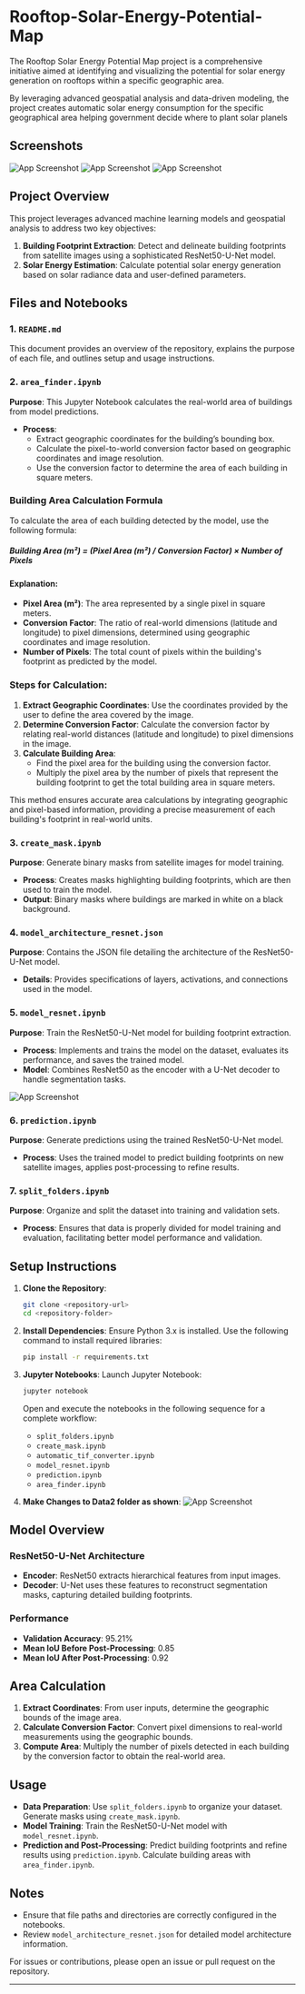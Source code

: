 
# Rooftop-Solar-Energy-Potential-Map

The Rooftop Solar Energy Potential Map project is a comprehensive initiative aimed at identifying and visualizing the potential for solar energy generation on rooftops within a specific geographic area.

 By leveraging advanced geospatial analysis and data-driven modeling, the project creates automatic solar energy consumption for the specific geographical area helping government decide where to plant solar planels 

 


## Screenshots

![App Screenshot](https://iili.io/dR03Ux4.jpg)
![App Screenshot](https://iili.io/dR0Fmps.jpg)
![App Screenshot](https://iili.io/dR0KgFS.jpg)

## Project Overview

This project leverages advanced machine learning models and geospatial analysis to address two key objectives:
1. **Building Footprint Extraction**: Detect and delineate building footprints from satellite images using a sophisticated ResNet50-U-Net model.
2. **Solar Energy Estimation**: Calculate potential solar energy generation based on solar radiance data and user-defined parameters.

## Files and Notebooks

### 1. `README.md`
This document provides an overview of the repository, explains the purpose of each file, and outlines setup and usage instructions.

### 2. `area_finder.ipynb`
**Purpose**: This Jupyter Notebook calculates the real-world area of buildings from model predictions.
- **Process**: 
  - Extract geographic coordinates for the building’s bounding box.
  - Calculate the pixel-to-world conversion factor based on geographic coordinates and image resolution.
  - Use the conversion factor to determine the area of each building in square meters.
### Building Area Calculation Formula

To calculate the area of each building detected by the model, use the following formula:

##### Building Area (m²) = (Pixel Area (m²) / Conversion Factor) × Number of Pixels

#### Explanation:
- **Pixel Area (m²)**: The area represented by a single pixel in square meters.
- **Conversion Factor**: The ratio of real-world dimensions (latitude and longitude) to pixel dimensions, determined using geographic coordinates and image resolution.
- **Number of Pixels**: The total count of pixels within the building's footprint as predicted by the model.

### Steps for Calculation:
1. **Extract Geographic Coordinates**: Use the coordinates provided by the user to define the area covered by the image.
2. **Determine Conversion Factor**: Calculate the conversion factor by relating real-world distances (latitude and longitude) to pixel dimensions in the image.
3. **Calculate Building Area**:
   - Find the pixel area for the building using the conversion factor.
   - Multiply the pixel area by the number of pixels that represent the building footprint to get the total building area in square meters.

This method ensures accurate area calculations by integrating geographic and pixel-based information, providing a precise measurement of each building's footprint in real-world units.



### 3. `create_mask.ipynb`
**Purpose**: Generate binary masks from satellite images for model training.
- **Process**: Creates masks highlighting building footprints, which are then used to train the model.
- **Output**: Binary masks where buildings are marked in white on a black background.

### 4. `model_architecture_resnet.json`
**Purpose**: Contains the JSON file detailing the architecture of the ResNet50-U-Net model.
- **Details**: Provides specifications of layers, activations, and connections used in the model.


### 5. `model_resnet.ipynb`
**Purpose**: Train the ResNet50-U-Net model for building footprint extraction.
- **Process**: Implements and trains the model on the dataset, evaluates its performance, and saves the trained model.
- **Model**: Combines ResNet50 as the encoder with a U-Net decoder to handle segmentation tasks.

![App Screenshot](https://iili.io/dR0B4SI.png)

### 6. `prediction.ipynb`
**Purpose**: Generate predictions using the trained ResNet50-U-Net model.
- **Process**: Uses the trained model to predict building footprints on new satellite images, applies post-processing to refine results.

### 7. `split_folders.ipynb`
**Purpose**: Organize and split the dataset into training and validation sets.
- **Process**: Ensures that data is properly divided for model training and evaluation, facilitating better model performance and validation.

## Setup Instructions

1. **Clone the Repository**:
    ```bash
    git clone <repository-url>
    cd <repository-folder>
    ```

2. **Install Dependencies**:
    Ensure Python 3.x is installed. Use the following command to install required libraries:
    ```bash
    pip install -r requirements.txt
    ```

3. **Jupyter Notebooks**:
    Launch Jupyter Notebook:
    ```bash
    jupyter notebook
    ```
    Open and execute the notebooks in the following sequence for a complete workflow:
    - `split_folders.ipynb`
    - `create_mask.ipynb`
    - `automatic_tif_converter.ipynb`
    - `model_resnet.ipynb`
    - `prediction.ipynb`
    - `area_finder.ipynb`

4. **Make Changes to Data2 folder as shown**:
    ![App Screenshot](https://iili.io/dR0aoCB.png)
    

## Model Overview

### ResNet50-U-Net Architecture
- **Encoder**: ResNet50 extracts hierarchical features from input images.
- **Decoder**: U-Net uses these features to reconstruct segmentation masks, capturing detailed building footprints.

### Performance
- **Validation Accuracy**: 95.21%
- **Mean IoU Before Post-Processing**: 0.85
- **Mean IoU After Post-Processing**: 0.92

## Area Calculation

1. **Extract Coordinates**: From user inputs, determine the geographic bounds of the image area.
2. **Calculate Conversion Factor**: Convert pixel dimensions to real-world measurements using the geographic bounds.
3. **Compute Area**: Multiply the number of pixels detected in each building by the conversion factor to obtain the real-world area.

## Usage

- **Data Preparation**: Use `split_folders.ipynb` to organize your dataset. Generate masks using `create_mask.ipynb`.
- **Model Training**: Train the ResNet50-U-Net model with `model_resnet.ipynb`.
- **Prediction and Post-Processing**: Predict building footprints and refine results using `prediction.ipynb`. Calculate building areas with `area_finder.ipynb`.

## Notes

- Ensure that file paths and directories are correctly configured in the notebooks.
- Review `model_architecture_resnet.json` for detailed model architecture information.

For issues or contributions, please open an issue or pull request on the repository.

---



